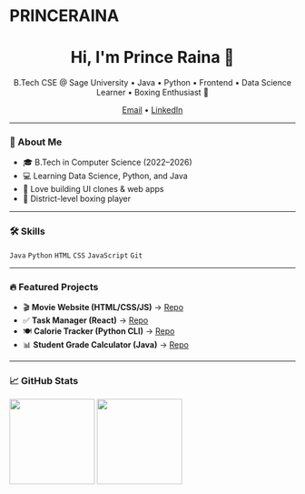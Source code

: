 # PRINCERAINA
<h1 align="center">Hi, I'm Prince Raina 👋</h1>

<p align="center">
  B.Tech CSE @ Sage University • Java • Python • Frontend • Data Science Learner • Boxing Enthusiast 🥊
</p>

<p align="center">
  <a href="mailto:princeraina730@gmail.com">Email</a> •
  <a href="https://www.linkedin.com/in/prince-raina-87b55b215">LinkedIn</a>
</p>

---

### 🚀 About Me
- 🎓 B.Tech in Computer Science (2022–2026)  
- 💻 Learning Data Science, Python, and Java  
- 🎨 Love building UI clones & web apps  
- 🥊 District-level boxing player  

---

### 🛠️ Skills
`Java` `Python` `HTML` `CSS` `JavaScript` `Git`

---

### 🔥 Featured Projects
- 🎬 **Movie Website (HTML/CSS/JS)** → [Repo](https://github.com/PRINCERAINA/movie-website)  
- ✅ **Task Manager (React)** → [Repo](https://github.com/PRINCERAINA/react-task-manager)  
- 🍽️ **Calorie Tracker (Python CLI)** → [Repo](https://github.com/PRINCERAINA/calorie-tracker-cli)  
- 📊 **Student Grade Calculator (Java)** → [Repo](https://github.com/PRINCERAINA/student-grade-calculator-java)  

---

### 📈 GitHub Stats
<p>
  <img src="https://github-readme-stats.vercel.app/api?username=PRINCERAINA&show_icons=true" height="150" />
  <img src="https://github-readme-streak-stats.herokuapp.com/?user=PRINCERAINA" height="150" />
</p>
